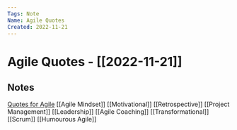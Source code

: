 ```yaml
---
Tags: Note
Name: Agile Quotes
Created: 2022-11-21
---
```

# Agile Quotes - [[2022-11-21]]
## Notes
[Quotes for Agile](https://www.parabol.co/resources/agile-quotes/)
[[Agile Mindset]]
[[Motivational]]
[[Retrospective]]
[[Project Management]]
[[Leadership]]
[[Agile Coaching]]
[[Transformational]]
[[Scrum]]
[[Humourous Agile]]

